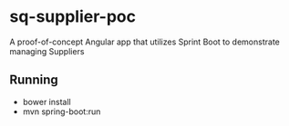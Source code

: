 # sq-supplier-poc
A proof-of-concept Angular app that utilizes Sprint Boot to demonstrate managing Suppliers

## Running
 - bower install
 - mvn spring-boot:run
